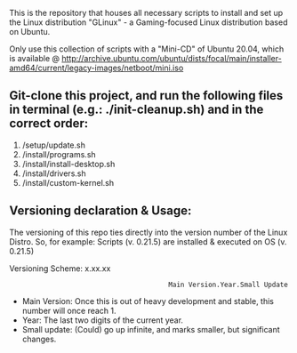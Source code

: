 This is the repository that houses all necessary scripts to install and set up the Linux distribution "GLinux" - a Gaming-focused Linux distribution based on Ubuntu.

Only use this collection of scripts with a "Mini-CD" of Ubuntu 20.04, which is available @ http://archive.ubuntu.com/ubuntu/dists/focal/main/installer-amd64/current/legacy-images/netboot/mini.iso

## Git-clone this project, and run the following files in terminal (e.g.: ./init-cleanup.sh) and in the correct order:

1. /setup/update.sh
2. /install/programs.sh
3. /install/install-desktop.sh
4. /install/drivers.sh
5. /install/custom-kernel.sh

## Versioning declaration & Usage:

The versioning of this repo ties directly into the version number of the Linux Distro. So, for example: Scripts (v. 0.21.5) are installed & executed on OS (v. 0.21.5)

Versioning Scheme:                                     x.xx.xx

                                            Main Version.Year.Small Update

- Main Version: Once this is out of heavy development and stable, this number will once reach 1.
- Year: The last two digits of the current year.
- Small update: (Could) go up infinite, and marks smaller, but significant changes.

